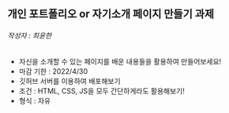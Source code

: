 ## 개인 포트폴리오 or 자기소개 페이지 만들기 과제
###### 작성자 : 최윤한

- 자신을 소개할 수 있는 페이지를 배운 내용들을 활용하여 만들어보세요!
- 마감 기한 : 2022/4/30
- 깃허브 서버를 이용하여 배포해보기
- 조건 : HTML, CSS, JS을 모두 간단하게라도 활용해보기!
- 형식 : 자유


  